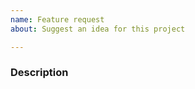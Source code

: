 ```yaml
---
name: Feature request
about: Suggest an idea for this project

---
```


<!-- These comments will not show. -->

### Description
<!-- Write the suggestion(s) for what you want. -->
<!-- Write it purely and intelligently. -->


<!-- (Optional) Configuration option example(s) -->
<!-- Use
```
boo: true
```
block to make the example more readable. -->
